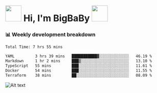 <!-- Title -->
<h1>
    <img src="https://media.tenor.com/TlyRveJkgo4AAAAi/cloud-cloud-strife.gif" width="50"/>
    Hi, I'm BigBaBy
    <img src="https://media.tenor.com/TlyRveJkgo4AAAAi/cloud-cloud-strife.gif" width="50"/>
</h1>

<h3> 📊 Weekly development breakdown </h3>
<!-- waka-readme-stats -->

<!--START_SECTION:waka-->

```txt
Total Time: 7 hrs 55 mins

YAML         3 hrs 39 mins   ███████████▓░░░░░░░░░░░░░   46.19 %
Markdown     1 hr 2 mins     ███▒░░░░░░░░░░░░░░░░░░░░░   13.10 %
TypeScript   55 mins         ███░░░░░░░░░░░░░░░░░░░░░░   11.61 %
Docker       54 mins         ███░░░░░░░░░░░░░░░░░░░░░░   11.55 %
Terraform    38 mins         ██░░░░░░░░░░░░░░░░░░░░░░░   08.09 %
```

<!--END_SECTION:waka-->

![Alt text](https://spotify-recently-played-readme.vercel.app/api?user=21b7yx6vkj66csord5swswvza&count=10&width=1000)
